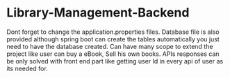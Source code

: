 # Library-Management-Backend

Dont forget to change the application.properties files.
Database file is also provided although spring boot can create the tables automatically you just need to have the database created.
Can have many scope to extend the project like user can buy a eBook, Sell his own books.
APIs responses can be only solved with front end part like getting user Id in every api of user as its needed for.
